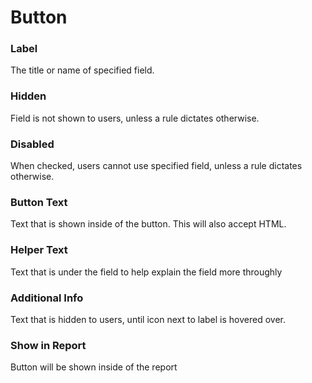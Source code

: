 # Button

### Label
The title or name of specified field.

### Hidden
Field is not shown to users, unless a rule dictates otherwise.

### Disabled
When checked, users cannot use specified field, unless a rule dictates otherwise.

### Button Text
Text that is shown inside of the button. This will also accept HTML.

### Helper Text
Text that is under the field to help explain the field more throughly

### Additional Info
Text that is hidden to users, until icon next to label is hovered over.

### Show in Report
Button will be shown inside of the report
